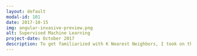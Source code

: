 ```yaml
---
layout: default
modal-id: 101
date: 2017-10-15
img: angular-invasive-preview.png
alt: Supervised Machine Learning
project-date: October 2017
description: To get familiarized with K Nearest Neighbors, I took on this mini-project.
---
```

